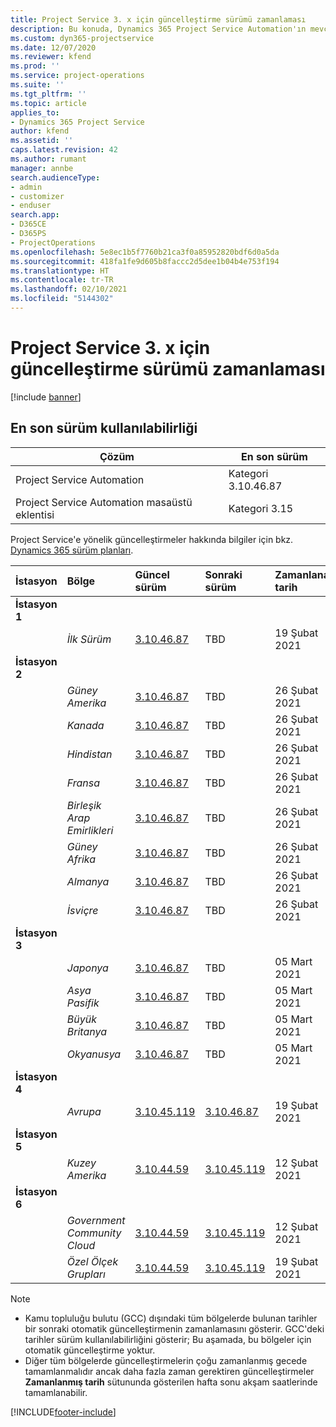 ```yaml
---
title: Project Service 3. x için güncelleştirme sürümü zamanlaması
description: Bu konuda, Dynamics 365 Project Service Automation'ın mevcut ve sonraki sürümleri hakkında bilgi sağlanmaktadır.
ms.custom: dyn365-projectservice
ms.date: 12/07/2020
ms.reviewer: kfend
ms.prod: ''
ms.service: project-operations
ms.suite: ''
ms.tgt_pltfrm: ''
ms.topic: article
applies_to:
- Dynamics 365 Project Service
author: kfend
ms.assetid: ''
caps.latest.revision: 42
ms.author: rumant
manager: annbe
search.audienceType:
- admin
- customizer
- enduser
search.app:
- D365CE
- D365PS
- ProjectOperations
ms.openlocfilehash: 5e8ec1b5f7760b21ca3f0a85952820bdf6d0a5da
ms.sourcegitcommit: 418fa1fe9d605b8faccc2d5dee1b04b4e753f194
ms.translationtype: HT
ms.contentlocale: tr-TR
ms.lasthandoff: 02/10/2021
ms.locfileid: "5144302"
---
```

# <a name="update-release-schedule-for-project-service-3x"></a>Project Service 3. x için güncelleştirme sürümü zamanlaması

[!include [banner](../includes/psa-now-project-operations.md)]

## <a name="latest-version-availability"></a>En son sürüm kullanılabilirliği

| Çözüm  | En son sürüm |
|-------|----|
| Project Service Automation    | Kategori 3.10.46.87 |
| Project Service Automation masaüstü eklentisi                | Kategori 3.15          |

Project Service'e yönelik güncelleştirmeler hakkında bilgiler için bkz. [Dynamics 365 sürüm planları](https://docs.microsoft.com/dynamics365/release-plans/). 

| İstasyon  | Bölge | Güncel sürüm | Sonraki sürüm |  Zamanlanan tarih
| :---   | :---   | :---   | :---   |:---   |         
|<strong>İstasyon 1</strong> | |  |  | |
| | <i>İlk Sürüm</i> | [3.10.46.87](whats-new-ur-28-5.md) | TBD | 19 Şubat 2021
|<strong>İstasyon 2</strong> | |  |  | |
| | <i>Güney Amerika</i> | [3.10.46.87](whats-new-ur-28-5.md) | TBD | 26 Şubat 2021
| | <i>Kanada</i> | [3.10.46.87](whats-new-ur-28-5.md) | TBD | 26 Şubat 2021
| | <i>Hindistan</i> | [3.10.46.87](whats-new-ur-28-5.md) | TBD | 26 Şubat 2021
| | <i>Fransa</i> | [3.10.46.87](whats-new-ur-28-5.md) | TBD | 26 Şubat 2021
| | <i>Birleşik Arap Emirlikleri</i> | [3.10.46.87](whats-new-ur-28-5.md) | TBD | 26 Şubat 2021
| | <i>Güney Afrika</i> | [3.10.46.87](whats-new-ur-28-5.md) | TBD | 26 Şubat 2021
| | <i>Almanya</i> | [3.10.46.87](whats-new-ur-28-5.md) | TBD | 26 Şubat 2021
| | <i>İsviçre</i> | [3.10.46.87](whats-new-ur-28-5.md) | TBD | 26 Şubat 2021
|<strong>İstasyon 3</strong> | |  |  | |
| | <i>Japonya</i> | [3.10.46.87](whats-new-ur-28-5.md) | TBD | 05 Mart 2021
| | <i>Asya Pasifik</i> | [3.10.46.87](whats-new-ur-28-5.md) | TBD | 05 Mart 2021
| | <i>Büyük Britanya</i> | [3.10.46.87](whats-new-ur-28-5.md) | TBD | 05 Mart 2021
| | <i>Okyanusya</i> | [3.10.46.87](whats-new-ur-28-5.md) | TBD | 05 Mart 2021
|<strong>İstasyon 4</strong> | |  |  | |
| | <i>Avrupa</i> | [3.10.45.119](whats-new-ur-27-5.md) | [3.10.46.87](whats-new-ur-28-5.md) | 19 Şubat 2021
|<strong>İstasyon 5</strong> | |  |  | |
| | <i>Kuzey Amerika</i> | [3.10.44.59](whats-new-ur-26.md) | [3.10.45.119](whats-new-ur-27-5.md) | 12 Şubat 2021
|<strong>İstasyon 6</strong> | |  |  | |
| | <i>Government Community Cloud</i> | [3.10.44.59](whats-new-ur-26.md) | [3.10.45.119](whats-new-ur-27-5.md) | 12 Şubat 2021
| | <i>Özel Ölçek Grupları</i> | [3.10.44.59](whats-new-ur-26.md) | [3.10.45.119](whats-new-ur-27-5.md) | 19 Şubat 2021

>[!Note]
> - Kamu topluluğu bulutu (GCC) dışındaki tüm bölgelerde bulunan tarihler bir sonraki otomatik güncelleştirmenin zamanlamasını gösterir. GCC'deki tarihler sürüm kullanılabilirliğini gösterir; Bu aşamada, bu bölgeler için otomatik güncelleştirme yoktur.
> - Diğer tüm bölgelerde güncelleştirmelerin çoğu zamanlanmış gecede tamamlanmalıdır ancak daha fazla zaman gerektiren güncelleştirmeler **Zamanlanmış tarih** sütununda gösterilen hafta sonu akşam saatlerinde tamamlanabilir.


[!INCLUDE[footer-include](../includes/footer-banner.md)]